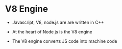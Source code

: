 # V8 Engine

- Javascript, V8, node.js are are written in C++

- At the heart of Node.js is the V8 engine

- The V8 engine converts JS code into machine code
